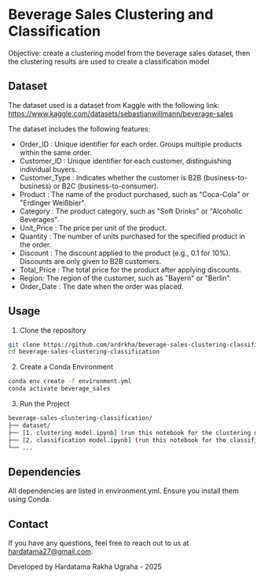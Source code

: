 
# Beverage Sales Clustering and Classification

Objective: create a clustering model from the beverage sales dataset, then the clustering results are used to create a classification model



## Dataset
The dataset used is a dataset from Kaggle with the following link:
https://www.kaggle.com/datasets/sebastianwillmann/beverage-sales

The dataset includes the following features:
- Order_ID : Unique identifier for each order. Groups multiple products within the same order.
- Customer_ID : Unique identifier for each customer, distinguishing individual buyers.
- Customer_Type : Indicates whether the customer is B2B (business-to-business) or B2C (business-to-consumer).
- Product : The name of the product purchased, such as "Coca-Cola" or "Erdinger Weißbier".
- Category : The product category, such as "Soft Drinks" or "Alcoholic Beverages".
- Unit_Price : The price per unit of the product.
- Quantity : The number of units purchased for the specified product in the order.
- Discount : The discount applied to the product (e.g., 0.1 for 10%). Discounts are only given to B2B customers.
- Total_Price : The total price for the product after applying discounts.
- Region: The region of the customer, such as "Bayern" or "Berlin".
- Order_Date : The date when the order was placed.
## Usage

1. Clone the repository
```bash
git clone https://github.com/ardrkha/beverage-sales-clustering-classification.git
cd beverage-sales-clustering-classification
```
2. Create a Conda Environment
```bash
conda env create -f environment.yml
conda activate beverage_sales
```
3. Run the Project
```bash
beverage-sales-clustering-classification/
├── dataset/
├── [1. clustering model.ipynb] (run this notebook for the clustering model)
├── [2. classification model.ipynb] (run this notebook for the classification model)
└── ...
```
## Dependencies

All dependencies are listed in environment.yml. Ensure you install them using Conda.
## Contact

If you have any questions, feel free to reach out to us at hardatama27@gmail.com.

Developed by Hardatama Rakha Ugraha - 2025

